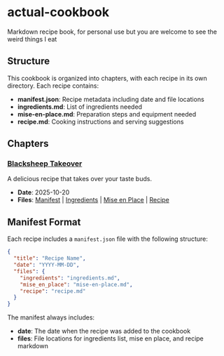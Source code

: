 # actual-cookbook
Markdown recipe book, for personal use but you are welcome to see the weird things I eat

## Structure

This cookbook is organized into chapters, with each recipe in its own directory. Each recipe contains:
- **manifest.json**: Recipe metadata including date and file locations
- **ingredients.md**: List of ingredients needed
- **mise-en-place.md**: Preparation steps and equipment needed
- **recipe.md**: Cooking instructions and serving suggestions

## Chapters

### [Blacksheep Takeover](recipes/blacksheep-takeover/recipe.md)
A delicious recipe that takes over your taste buds.
- **Date**: 2025-10-20
- **Files**: [Manifest](recipes/blacksheep-takeover/manifest.json) | [Ingredients](recipes/blacksheep-takeover/ingredients.md) | [Mise en Place](recipes/blacksheep-takeover/mise-en-place.md) | [Recipe](recipes/blacksheep-takeover/recipe.md)

## Manifest Format

Each recipe includes a `manifest.json` file with the following structure:

```json
{
  "title": "Recipe Name",
  "date": "YYYY-MM-DD",
  "files": {
    "ingredients": "ingredients.md",
    "mise_en_place": "mise-en-place.md",
    "recipe": "recipe.md"
  }
}
```

The manifest always includes:
- **date**: The date when the recipe was added to the cookbook
- **files**: File locations for ingredients list, mise en place, and recipe markdown
